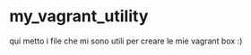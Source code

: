 my_vagrant_utility
==================
qui metto i file che mi sono utili per creare le mie vagrant box :)
